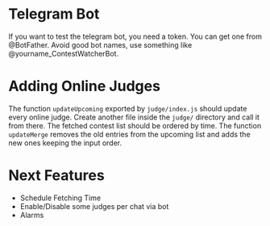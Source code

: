 # Telegram Bot
If you want to test the telegram bot, you need a token. You can get one from @BotFather. Avoid good bot names, use something like @yourname_ContestWatcherBot.

# Adding Online Judges
The function `updateUpcoming` exported by `judge/index.js` should update every online judge. Create another file inside the `judge/` directory and call it from there. The fetched contest list should be ordered by time. The function `updateMerge` removes the old entries from the upcoming list and adds the new ones keeping the input order.

# Next Features
- Schedule Fetching Time
- Enable/Disable some judges per chat via bot
- Alarms
